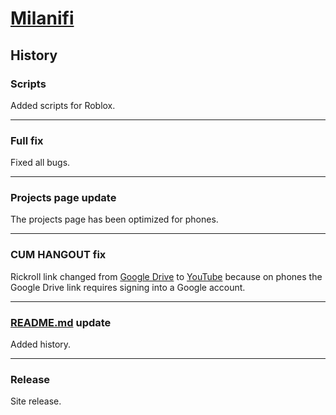 # [Milanifi](https://milanifi.github.io/)

## History

### Scripts

Added scripts for Roblox.

---

### Full fix

Fixed all bugs.

---

### Projects page update

The projects page has been optimized for phones.

---

### CUM HANGOUT fix

Rickroll link changed from [Google Drive](https://drive.google.com/uc?id=1XCMJ3GOH9N8gTg5-lZ_horgetPrSuHWX) to [YouTube](https://www.youtube.com/watch?v=dQw4w9WgXcQ) because on phones the Google Drive link requires signing into a Google account.

---

### [README.md](https://github.com/milanifi/milanifi.github.io/blob/main/README.md) update

Added history.

---

### Release

Site release.
